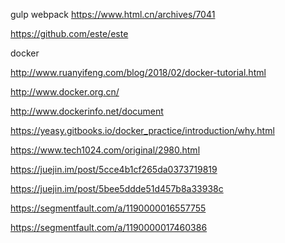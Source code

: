gulp webpack https://www.html.cn/archives/7041

https://github.com/este/este

docker

http://www.ruanyifeng.com/blog/2018/02/docker-tutorial.html

http://www.docker.org.cn/

http://www.dockerinfo.net/document

https://yeasy.gitbooks.io/docker_practice/introduction/why.html

https://www.tech1024.com/original/2980.html

https://juejin.im/post/5cce4b1cf265da0373719819

https://juejin.im/post/5bee5ddde51d457b8a33938c

https://segmentfault.com/a/1190000016557755

https://segmentfault.com/a/1190000017460386
